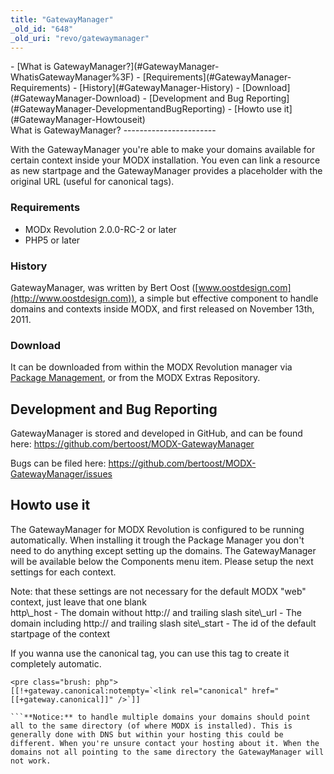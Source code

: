 ```yaml
---
title: "GatewayManager"
_old_id: "648"
_old_uri: "revo/gatewaymanager"
---
```


<div>- [What is GatewayManager?](#GatewayManager-WhatisGatewayManager%3F)
  - [Requirements](#GatewayManager-Requirements)
  - [History](#GatewayManager-History)
  - [Download](#GatewayManager-Download)
- [Development and Bug Reporting](#GatewayManager-DevelopmentandBugReporting)
- [Howto use it](#GatewayManager-Howtouseit)

</div>What is GatewayManager?
-----------------------

With the GatewayManager you're able to make your domains available for certain context inside your MODX installation. You even can link a resource as new startpage and the GatewayManager provides a placeholder with the original URL (useful for canonical tags).

### Requirements

- MODx Revolution 2.0.0-RC-2 or later
- PHP5 or later

### History

GatewayManager, was written by Bert Oost ([www.oostdesign.com](http://www.oostdesign.com)), a simple but effective component to handle domains and contexts inside MODX, and first released on November 13th, 2011.

### Download

It can be downloaded from within the MODX Revolution manager via [Package Management](/revolution/2.x/developing-in-modx/advanced-development/package-management "Package Management"), or from the MODX Extras Repository.

Development and Bug Reporting
-----------------------------

GatewayManager is stored and developed in GitHub, and can be found here: <https://github.com/bertoost/MODX-GatewayManager>

Bugs can be filed here: <https://github.com/bertoost/MODX-GatewayManager/issues>

Howto use it
------------

The GatewayManager for MODX Revolution is configured to be running automatically. When installing it trough the Package Manager you don't need to do anything except setting up the domains. The GatewayManager will be available below the Components menu item. Please setup the next settings for each context.

<div class="note">Note: that these settings are not necessary for the default MODX "web" context, just leave that one blank</div>http\_host - The domain without http:// and trailing slash   
site\_url - The domain including http:// and trailing slash   
site\_start - The id of the default startpage of the context

If you wanna use the canonical tag, you can use this tag to create it completely automatic.

```
<pre class="brush: php">
[[!+gateway.canonical:notempty=`<link rel="canonical" href="[[+gateway.canonical]]" />`]]

```**Notice:** to handle multiple domains your domains should point all to the same directory (of where MODX is installed). This is generally done with DNS but within your hosting this could be different. When you're unsure contact your hosting about it. When the domains not all pointing to the same directory the GatewayManager will not work.